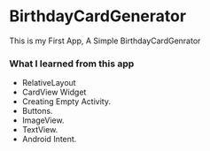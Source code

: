 # BirthdayCardGenerator

This is my First App, A Simple BirthdayCardGenrator

### What I learned from this app
- RelativeLayout
- CardView Widget
- Creating Empty Activity.
- Buttons.
- ImageView.
- TextView.
- Android Intent.
